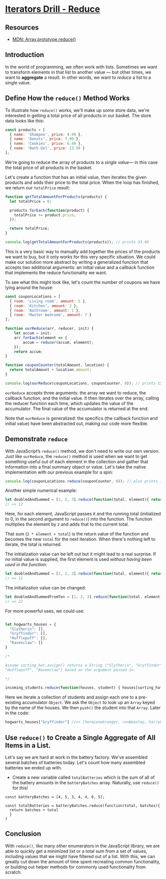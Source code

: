 # [Iterators Drill - Reduce](https://learn.co/tracks/online-software-engineering-structured/front-end-web-programming/formalizing-js-data-types-comparisons-conditionals/iterators-drill-reduce-lab)

## Resources

* [MDN: Array.prototype.reduce()](https://developer.mozilla.org/en-US/docs/Web/JavaScript/Reference/Global_Objects/Array/Reduce)

## Introduction

In the world of programming, we often work with lists. Sometimes we want to
transform elements in that list to another value — but other times, we want to
**aggregate** a result. In other words, we want to _reduce_ a list to a single
value.

## Define How the `reduce()` Method Works

To illustrate how `reduce()` works, we'll make up some store data, we're interested in
getting a total price of all products in our basket. The store data looks like this:

```js
const products = [
  { name: 'Shampoo', price: 4.99 },
  { name: 'Donuts', price: 7.99 },
  { name: 'Cookies', price: 6.49 },
  { name: 'Bath Gel', price: 13.99 }
];
```

We're going to reduce the array of products to a _single value_— in this case the total
price of all products in the basket.

Let's create a function that has an initial value,
then iterates the given products and adds their price to the total price. When the loop
has finished, we return our `totalPrice` result:

```js
function getTotalAmountForProducts(products) {
  let totalPrice = 0;

  products.forEach(function(product) {
    totalPrice += product.price;
  });

  return totalPrice;
}

console.log(getTotalAmountForProducts(products)); // prints 33.46
```

This is a very basic way to manually add together the prices of the products we want to buy,
but it only works for this very specific situation. We could make our solution more abstract 
by writing a generalized function that accepts two additional arguments: an initial value and 
a callback function that implements the reduce functionality we want.

To see what this might look like, let's count the number of coupons we have lying around the house:

```js
const couponLocations = [
  { room: 'Living room', amount: 5 },
  { room: 'Kitchen', amount: 2 },
  { room: 'Bathroom', amount: 1 },
  { room: 'Master bedroom', amount: 7 }
];

function ourReduce(arr, reducer, init) {
    let accum = init;
    arr.forEach(element => {
        accum = reducer(accum, element);
    });
    return accum;
}

function couponCounter(totalAmount, location) {
  return totalAmount + location.amount;
}

console.log(ourReduce(couponLocations, couponCounter, 0)); // prints 15
```

`ourReduce` accepts three arguments: the array we want to reduce, the callback function, and 
the initial value. It then iterates over the array, calling the reducer function each time, 
which updates the value of the accumulator. The final value of the accumulator is returned 
at the end. 

Note that `ourReduce` is generalized: the specifics (the callback function and initial value) 
have been abstracted out, making our code more flexible.

## Demonstrate `reduce`

With JavaScript’s `reduce()` method, we don't need to write our own version. Just like `ourReduce`,
the `reduce()` method is used when we want to get something useful out of each element in the 
collection and gather that information into a final summary object or value. Let's take the native 
implementation with our previous example for a spin:

```js
console.log(couponLocations.reduce(couponCounter, 0)); // also prints 15!
```

Another simple numerical example:

```js
let doubledAndSummed = [1, 2, 3].reduce(function(total, element){ return element * 2 + total}, 0)
// => 12
```

Here, for each element, JavaScript passes it and the running total (initialized
to 0, in the second argument to `reduce()`) into the function. The function
multiplies the element by `2` and adds that to the current total.

That sum (`2 * element + total`) is the return value of the function and
becomes the new `total` for the next iteration. When there's nothing left to
iterate, the total is returned.

The initialization value can be left out but it might lead to a real surprise.
If _no_ initial value is supplied, the first element is used _without having
been used in the function_:

```js
let doubledAndSummed = [1, 2, 3].reduce(function(total, element){ return element * 2 + total})
// => 11
```

The initialization value can be changed:

```js
let doubledAndSummedFromTen = [1, 2, 3].reduce(function(total, element){ return element * 2 + total}, 10)
// => 22
```

For more powerful uses, we could use:

```js

let hogwarts_houses = {
  "Slytherin": [],
  "Gryffindor": [],
  "Hufflepuff": [],
  "Ravenclaw": []
}

/*

Assume sorting_hat.assign() returns a String ("Slytherin", "Gryffindor",
"Hufflepuff", "Ravenclaw") based on the argument passed in.

*/

incoming_students.reduce(function(houses, student) { houses[sorting_hat.assign(student)].push(student)} , hogwarts_houses)
```

Here we iterate a collection of students and assign each one to a pre-existing
accumulator `Object`. We ask the `Object` to look up an `Array` keyed by the
name of the houses. We then `push()` the student into that `Array`. Later in
the code:

```js
hogwarts_houses["Gryffindor"] //=> [hermioneGranger, ronWeasley, harryPotter]
```

## Use `reduce()` to Create a Single Aggregate of All Items in a List.

Let's say we are hard at work in the battery factory. We've assembled several
batches of batteries today. Let's count how many assembled batteries we ended
up with.

* Create a new variable called `totalBatteries` which is the sum of all of the
battery amounts in the `batteryBatches` array. Naturally, use `reduce()` for this!

```JS
const batteryBatches = [4, 5, 3, 4, 4, 6, 5];

const totalBatteries = batteryBatches.reduce(function(total, batches){
  return batches + total
  }
)
```

## Conclusion

With `reduce()`, like many other enumerators in the JavaScript library, we are able
to quickly get a minimized list or a total sum from a set of values, including values
that we might have filtered out of a list. With this, we can greatly cut down the
amount of time spent recreating common functionality, or building out helper methods
for commonly used functionality from scratch.
